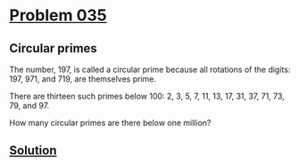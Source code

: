 # [Problem 035](https://projecteuler.net/problem=35)
## Circular primes

The number, 197, is called a circular prime because all rotations of the digits: 197, 971, and 719, are themselves prime.

There are thirteen such primes below 100: 2, 3, 5, 7, 11, 13, 17, 31, 37, 71, 73, 79, and 97.

How many circular primes are there below one million?

[Solution](https://github.com/Gott50/ProjectEuler-Odyssey/blob/master/Project%20Euler/src/Problems/P035_Circular_primes.java)
---
